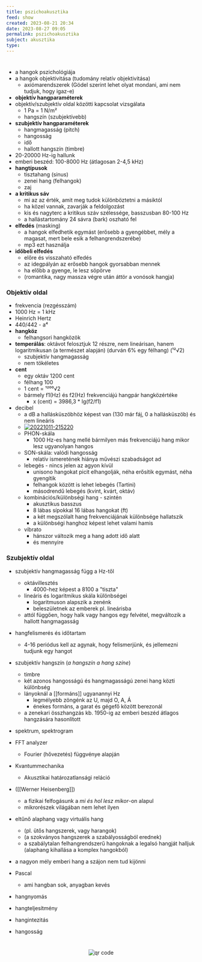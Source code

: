 ```yaml
---
title: pszichoakusztika
feed: show
created: 2023-08-21 20:34
date: 2023-08-27 09:05
permalink: pszichoakusztika
subject: akusztika
type: 
---
```

#

- a hangok pszichológiája
- a hangok objektivitása (tudomány relatív objektivitása)
	- axiómarendszerek (Gödel szerint lehet olyat mondani, ami nem tudjuk, hogy igaz-e)
- **objektív hangparaméterek**
- objektív/szubjektív oldal közötti kapcsolat vizsgálata
	- 1 Pa = 1 N/m²
	- hangszín (szubjektívebb)
- **szubjektív hangparaméterek**
	- hangmagasság (pitch)
	- hangosság
	- idő
	- hallott hangszín (timbre)
- 20-20000 Hz-ig hallunk
- emberi beszéd: 100-8000 Hz (átlagosan 2-4,5 kHz)
- **hangtípusok**
	- tisztahang (sinus)
	- zenei hang (felhangok)
	- zaj
- **a kritikus sáv**
	- mi az az érték, amit meg tudok különböztetni a másiktól
	- ha közel vannak, zavarják a feldolgozást
	- kis és nagyterc a kritikus száv szélessége, basszusban 80-100 Hz
	- a hallástartomány 24 sávra (bark) oszható fel
- **elfedés** (masking)
	- a hangok elfedhetik egymást (erősebb a gyengébbet, mély a magasat, mert bele esik a felhangrendszerébe)
	- mp3 ezt használja
- **időbeli elfedés**
	- előre és visszaható elfedés
	- az idegpályán az erősebb hangok gyorsabban mennek
	- ha előbb a gyenge, le lesz söpörve
	- (romantika, nagy massza végre után áttör a vonósok hangja)
	
### Objektív oldal
- frekvencia (rezgésszám)
- 1000 Hz = 1 kHz
- Heinrich Hertz
- 440/442 - a⁴
- **hangköz**
	- felhangsori hangközök
- **temperálás**: oktávot felosztjuk 12 részre, nem lineárisan, hanem logaritmikusan (a természet alapján) (durván 6% egy félhang) (¹²√2)
	- szubjektív hangmagasság
	- nem tökéletes
- **cent**
	- egy oktáv 1200 cent
	- félhang 100
	- 1 cent = ¹²⁰⁰√2
	- bármely f1(Hz) és f2(Hz) frekvenciájú hangpár hangközértéke
		- x (cent) = 3986,3 * lg(f2/f1)
- decibel
	- a dB a hallásküszöbhöz képest van (130 már fáj, 0 a hallásküszöb) és nem lineáris
	- <a href="https://ibb.co/jfPXrT6"><img src="https://i.ibb.co/h9Jzmy7/20221011-215220.webp" alt="20221011-215220" border="0"></a>
	- PHON-skála
		- 1000 Hz-es hang mellé bármilyen más frekvenciájú hang mikor lesz ugyanolyan hangos
	- SON-skála: valódi hangosság
		- relatív ismeretének hiánya művészi szabadságot ad
	- lebegés - nincs jelen az agyon kívül
		- unisono hangokat picit elhangolják, néha erősítik egymást, néha gyengítik
		- felhangok között is lehet lebegés (Tartini)
		- másodrendű lebegés (kvint, kvárt, oktáv)
	- kombinációs/különbségi hang - szintén
		- akusztikus basszus
		- 8 lábas sípokkal 16 lábas hangokat (ft)
		- a két megszólalt hang frekvenciájának különbsége hallatszik
		- a különbségi hanghoz képest lehet valami hamis
	- vibrato
		- hánszor változik meg a hang adott idő alatt
		- és mennyire

### Szubjektív oldal
- szubjektív hangmagasság függ a Hz-től
	- oktávillesztés
		- 4000-hez képest a 8100 a "tiszta"
	- lineáris és logaritmikus skála különbségei
		- logaritmuson alapszik a zenénk
		- beleszületnek az emberek pl. lineárisba
	- attól függően, hogy halk vagy hangos egy felvétel, megváltozik a hallott hangmagasság
- hangfelismerés és időtartam
	- 4-16 periódus kell az agynak, hogy felismerjünk, és jellemezni tudjunk egy hangot
- szubjektív hangszín (*a hangszín a hang színe*)
	- timbre
	- két azonos hangosságú és hangmagasságú zenei hang közti különbség
	- lányoknál a [[formáns]] ugyanannyi Hz
		- legmélyebb zöngénk az U, majd O, A, Á
		- énekes formáns, a garat és gégefő között berezonál
	- a zenekari összhangzás kb. 1950-ig az emberi beszéd átlagos hangzására hasonlított
- spektrum, spektrogram
- FFT analyzer
	- Fourier (hővezetés) függvénye alapján


- Kvantummechanika
	- Akusztikai határozatlansági reláció

- ([[Werner Heisenberg]])
	- a fizikai felfogásunk a *mi és hol lesz mikor*-on alapul
	- mikrorészek világában nem lehet ilyen

- eltűnő alaphang vagy virtuális hang
	- (pl. ütős hangszerek, vagy harangok)
	- (a szokványos hangszerek a szabályosságból erednek)
	- a szabálytalan felhangrendszerű hangoknak a legalsó hangját halljuk (alaphang kihallása a komplex hangokból)
- a nagyon mély emberi hang a szájon nem tud kijönni

- Pascal
	- ami hangban sok, anyagban kevés
- hangnyomás
- hangteljesítmény
- hangintezitás
- hangosság





#
<p style="text-align: center;"><img src="https://chart.googleapis.com/chart?cht=qr&chl=https://notes.andrasdenes.com/pszichoakusztika&chs=180x180&choe=UTF-8&chld=L|2" alt="qr code"></p>

